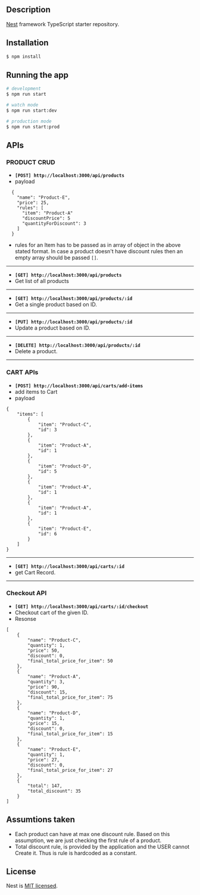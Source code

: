 ## Description

[Nest](https://github.com/nestjs/nest) framework TypeScript starter repository.

## Installation

```bash
$ npm install
```

## Running the app

```bash
# development
$ npm run start

# watch mode
$ npm run start:dev

# production mode
$ npm run start:prod
```

## APIs

### PRODUCT CRUD
- __`[POST] http://localhost:3000/api/products`__
- payload
```
  {
    "name": "Product-E",
    "price": 25,
    "rules": [
      "item": "Product-A"
      "discountPrice": 5
      "quantityForDiscount": 3
    ]
  }
```
- rules for an Item has to be passed as in array of object in the above stated format. In case a product doesn't have discount rules then an empty array should be passed `[]`.

___
- __`[GET] http://localhost:3000/api/products`__
- Get list of all products

___
- __`[GET] http://localhost:3000/api/products/:id`__
- Get a single product based on ID.

___
- __`[PUT] http://localhost:3000/api/products/:id`__
- Update a product based on ID.

___
- __`[DELETE] http://localhost:3000/api/products/:id`__
- Delete a product.

___

### CART APIs
- __`[POST] http://localhost:3000/api/carts/add-items`__
- add items to Cart
- payload
```
{
	"items": [
		{
			"item": "Product-C",
			"id": 3
		},
		{
			"item": "Product-A",
			"id": 1
		},
		{
			"item": "Product-D",
			"id": 5
		},
		{
			"item": "Product-A",
			"id": 1
		},
		{
			"item": "Product-A",
			"id": 1
		},
		{
			"item": "Product-E",
			"id": 6
		}
	]
}
```

___

- __`[GET] http://localhost:3000/api/carts/:id`__
- get Cart Record.

___
### Checkout API

- __`[GET] http://localhost:3000/api/carts/:id/checkout`__
- Checkout cart of the given ID.
- Resonse
```
[
    {
        "name": "Product-C",
        "quantity": 1,
        "price": 50,
        "discount": 0,
        "final_total_price_for_item": 50
    },
    {
        "name": "Product-A",
        "quantity": 3,
        "price": 90,
        "discount": 15,
        "final_total_price_for_item": 75
    },
    {
        "name": "Product-D",
        "quantity": 1,
        "price": 15,
        "discount": 0,
        "final_total_price_for_item": 15
    },
    {
        "name": "Product-E",
        "quantity": 1,
        "price": 27,
        "discount": 0,
        "final_total_price_for_item": 27
    },
    {
        "total": 147,
        "total_discount": 35
    }
]
```

## Assumtions taken
- Each product can have at max one discount rule. Based on this assumption, we are just checking the first rule of a product.
- Total discount rule, is provided by the application and the USER cannot Create it. Thus is rule is hardcoded as a constant.

## License

  Nest is [MIT licensed](LICENSE).
